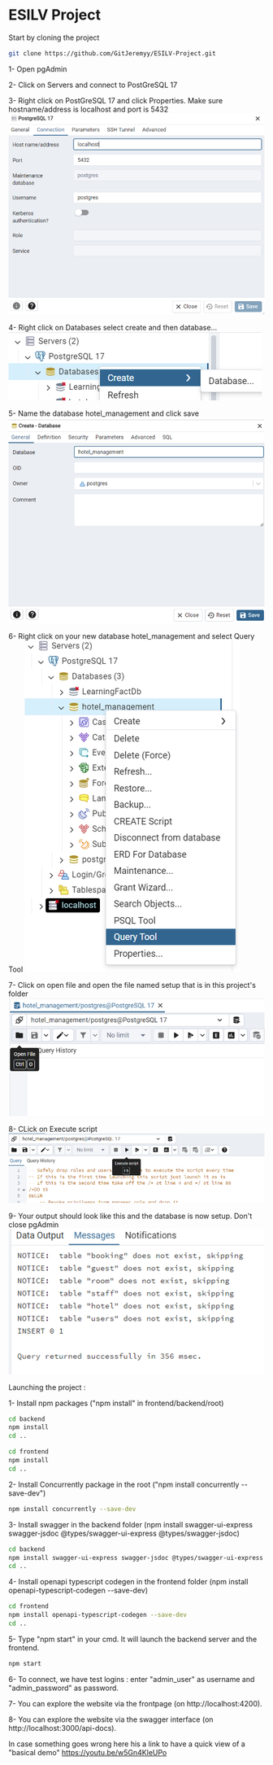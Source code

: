 # ESILV Project

Start by cloning the project
```bash
git clone https://github.com/GitJeremyy/ESILV-Project.git
```

1- Open pgAdmin

2- Click on Servers and connect to PostGreSQL 17

3- Right click on PostGreSQL 17 and click Properties. Make sure hostname/address is localhost and port is 5432
![alt text](image-4.png)

4- Right click on Databases select create and then database...
![alt text](image.png)

5- Name the database hotel_management and click save
![alt text](image-1.png)

6- Right click on your new database hotel_management and select Query Tool
![alt text](image-2.png)

7- Click on open file and open the file named setup that is in this project's folder
![alt text](image-3.png)

8- CLick on Execute script
![alt text](image-5.png)

9- Your output should look like this and the database is now setup. Don't close pgAdmin
![alt text](image-6.png)


Launching the project :

1- Install npm packages ("npm install" in frontend/backend/root)

```bash
cd backend
npm install
cd ..
```
```bash
cd frontend
npm install
cd ..
```
2- Install Concurrently package in the root ("npm install concurrently --save-dev")
```bash
npm install concurrently --save-dev
```

3- Install swagger in the backend folder (npm install swagger-ui-express swagger-jsdoc @types/swagger-ui-express @types/swagger-jsdoc)
```bash
cd backend
npm install swagger-ui-express swagger-jsdoc @types/swagger-ui-express @types/swagger-jsdoc
cd ..
```

4- Install openapi typescript codegen in the frontend folder (npm install openapi-typescript-codegen --save-dev)
```bash
cd frontend
npm install openapi-typescript-codegen --save-dev
cd ..
```

5- Type "npm start" in your cmd. It will launch the backend server and the frontend.
```bash
npm start
```

6- To connect, we have test logins : enter "admin_user" as username and "admin_password" as password.

7- You can explore the website via the frontpage (on http://localhost:4200). 

8- You can explore the website via the swagger interface (on http://localhost:3000/api-docs). 


In case something goes wrong here his a link to have a quick view of a "basical demo"
https://youtu.be/w5Gn4KleUPo
